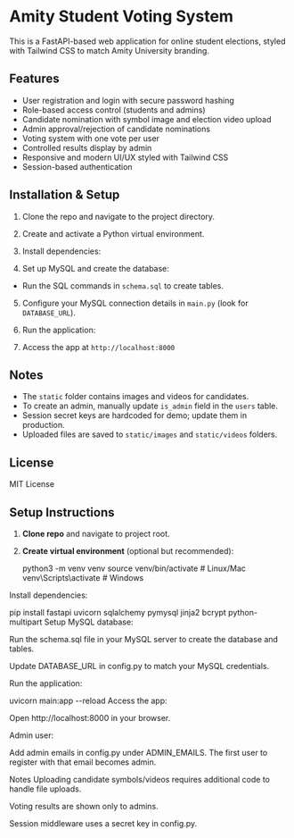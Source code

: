 # Amity Student Voting System

This is a FastAPI-based web application for online student elections, styled with Tailwind CSS to match Amity University branding.

## Features

- User registration and login with secure password hashing
- Role-based access control (students and admins)
- Candidate nomination with symbol image and election video upload
- Admin approval/rejection of candidate nominations
- Voting system with one vote per user
- Controlled results display by admin
- Responsive and modern UI/UX styled with Tailwind CSS
- Session-based authentication

## Installation & Setup

1. Clone the repo and navigate to the project directory.
2. Create and activate a Python virtual environment.
3. Install dependencies:


4. Set up MySQL and create the database:
- Run the SQL commands in `schema.sql` to create tables.
5. Configure your MySQL connection details in `main.py` (look for `DATABASE_URL`).
6. Run the application:

7. Access the app at `http://localhost:8000`

## Notes

- The `static` folder contains images and videos for candidates.
- To create an admin, manually update `is_admin` field in the `users` table.
- Session secret keys are hardcoded for demo; update them in production.
- Uploaded files are saved to `static/images` and `static/videos` folders.

## License

MIT License



## Setup Instructions

1. **Clone repo** and navigate to project root.

2. **Create virtual environment** (optional but recommended):


   python3 -m venv venv
   source venv/bin/activate  # Linux/Mac
   venv\Scripts\activate     # Windows


Install dependencies:

pip install fastapi uvicorn sqlalchemy pymysql jinja2 bcrypt python-multipart
Setup MySQL database:

Run the schema.sql file in your MySQL server to create the database and tables.

Update DATABASE_URL in config.py to match your MySQL credentials.

Run the application:

uvicorn main:app --reload
Access the app:

Open http://localhost:8000 in your browser.

Admin user:

Add admin emails in config.py under ADMIN_EMAILS. The first user to register with that email becomes admin.

Notes
Uploading candidate symbols/videos requires additional code to handle file uploads.

Voting results are shown only to admins.

Session middleware uses a secret key in config.py.